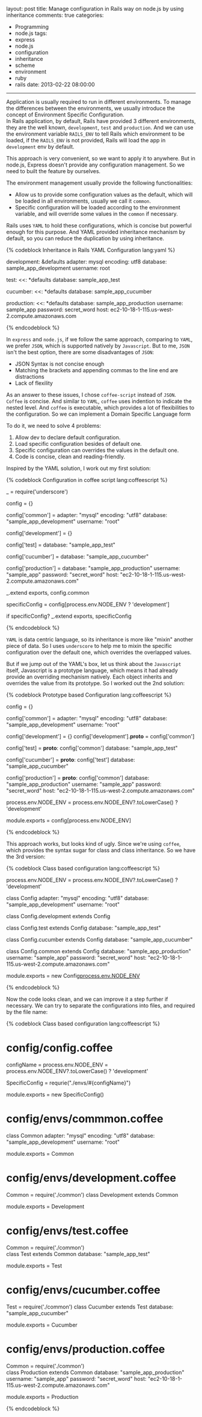 layout: post
title: Manage configuration in Rails way on node.js by using inheritance
comments: true
categories:
  - Programming
  - node.js
tags:
  - express
  - node.js
  - configuration
  - inheritance
  - scheme
  - environment
  - ruby
  - rails
date: 2013-02-22 08:00:00
---
Application is usually required to run in different environments. To manage the differences between the environments, we usually introduce the concept of Environment Specific Configuration.  
In Rails application, by default, Rails have provided 3 different environments, they are the well known, `development`, `test` and `production`.
And we can use the environment variable `RAILS_ENV` to tell Rails which environment to be loaded, if the `RAILS_ENV` is not provided, Rails will load the app in `development` env by default.

This approach is very convenient, so we want to apply it to anywhere. But in node.js, Express doesn't provide any configuration management. So we need to built the feature by ourselves.

The environment management usually provide the following functionalities:

  * Allow us to provide some configuration values as the default, which will be loaded in all environments, usually we call it `common`.
  * Specific configuration will be loaded according to the environment variable, and will override some values in the `common` if necessary.

Rails uses `YAML` to hold these configurations, which is concise but powerful enough for this purpose. And YAML provided inheritance mechanism by default, so you can reduce the duplication by using inheritance.

{% codeblock Inheritance in Rails YAML Configuration lang:yaml %}

development: &defaults
  adapter: mysql
  encoding: utf8
  database: sample_app_development
  username: root

test:
  <<: *defaults
  database: sample_app_test

cucumber:
  <<: *defaults
  database: sample_app_cucumber

production:
  <<: *defaults
  database: sample_app_production
  username: sample_app
  password: secret_word
  host: ec2-10-18-1-115.us-west-2.compute.amazonaws.com

{% endcodeblock %}

In `express` and `node.js`, if we follow the same approach, comparing to `YAML`, we prefer `JSON`, which is supported natively by `Javascript`.
But to me, `JSON` isn't the best option, there are some disadvantages of `JSON`:

  * JSON Syntax is not concise enough
  * Matching the brackets and appending commas to the line end are distractions
  * Lack of flexility

As an answer to these issues, I chose `coffee-script` instead of `JSON`.  
`Coffee` is concise. And similar to `YAML`, `coffee` uses indention to indicate the nested level. And `coffee` is executable, which provides a lot of flexibilities to the configuration. So we can implement a Domain Specific Language form

To do it, we need to solve 4 problems:

  1. Allow dev to declare default configuration.
  2. Load specific configuration besides of default one.
  3. Specific configuration can overrides the values in the default one.
  4. Code is concise, clean and reading-friendly.

Inspired by the YAML solution, I work out my first solution:

{% codeblock Configuration in coffee script lang:coffeescript %}

_ = require('underscore')

config = {}

config['common'] =
  adapter: "mysql"
  encoding: "utf8"
  database: "sample_app_development"
  username: "root"

config['development'] = {}

config['test] =
  database: "sample_app_test"

config['cucumber'] =
  database: "sample_app_cucumber"

config['production'] =
  database: "sample_app_production"
  username: "sample_app"
  password: "secret_word"
  host: "ec2-10-18-1-115.us-west-2.compute.amazonaws.com"

_.extend exports, config.common

specificConfig = config[process.env.NODE_ENV ? 'development']

if specificConfig?
  _.extend exports, specificConfig

{% endcodeblock %}

`YAML` is data centric language, so its inheritance is more like "mixin" another piece of data. So I uses `underscore` to help me to mixin the specific configuration over the default one, which overrides the overlapped values.

But if we jump out of the YAML's box, let us think about the `Javascript` itself, Javascript is a prototype language, which means it had already provide an overriding mechanism natively. Each object inherits and overrides the value from its prototype.
So I worked out the 2nd solution:

{% codeblock Prototype based Configuration lang:coffeescript %}

config = {}

config['common'] =
  adapter: "mysql"
  encoding: "utf8"
  database: "sample_app_development"
  username: "root"

config['development'] = {}
config['development'].__proto__ = config['common']

config['test] =
  __proto__: config['common']
  database: "sample_app_test"

config['cucumber'] =
  __proto__: config['test']
  database: "sample_app_cucumber"

config['production'] =
  __proto__: config['common']
  database: "sample_app_production"
  username: "sample_app"
  password: "secret_word"
  host: "ec2-10-18-1-115.us-west-2.compute.amazonaws.com"  

process.env.NODE_ENV = process.env.NODE_ENV?.toLowerCase() ? 'development'

module.exports = config[process.env.NODE_ENV]

{% endcodeblock %}

This approach works, but looks kind of ugly. Since we're using `coffee`, which provides the syntax sugar for class and class inheritance.
So we have the 3rd version:

{% codeblock Class based configuration lang:coffeescript %}

process.env.NODE_ENV = process.env.NODE_ENV?.toLowerCase() ? 'development'

class Config
  adapter: "mysql"
  encoding: "utf8"
  database: "sample_app_development"
  username: "root"

class Config.development extends Config

class Config.test extends Config
  database: "sample_app_test"

class Config.cucumber extends Config
  database: "sample_app_cucumber"

class Config.common extends Config
  database: "sample_app_production"
  username: "sample_app"
  password: "secret_word"
  host: "ec2-10-18-1-115.us-west-2.compute.amazonaws.com"

module.exports = new Config[process.env.NODE_ENV]()

{% endcodeblock %}

Now the code looks clean, and we can improve it a step further if necessary. We can try to separate the configurations into files, and required by the file name:

{% codeblock Class based configuration lang:coffeescript %}

# config/config.coffee
configName = process.env.NODE_ENV = process.env.NODE_ENV?.toLowerCase() ? 'development'

SpecificConfig  = requrie("./envs/#{configName}")

module.exports = new SpecificConfig()

# config/envs/commmon.coffee
class Common
  adapter: "mysql"
  encoding: "utf8"
  database: "sample_app_development"
  username: "root"

module.exports = Common

# config/envs/development.coffee
Common = require('./common')
class Development extends Common

module.exports = Development

# config/envs/test.coffee
Common = require('./common')  
class Test extends Common
  database: "sample_app_test"

module.exports = Test

# config/envs/cucumber.coffee
Test = require('./common')
class Cucumber extends Test
  database: "sample_app_cucumber"

module.exports = Cucumber

# config/envs/production.coffee
Common = require('./common')  
class Production extends Common
  database: "sample_app_production"
  username: "sample_app"
  password: "secret_word"
  host: "ec2-10-18-1-115.us-west-2.compute.amazonaws.com"

module.exports = Production

{% endcodeblock %}
